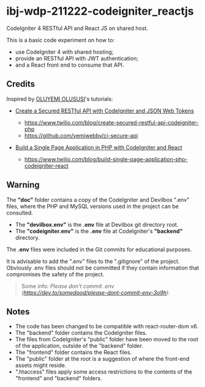 # ibj-wdp-211222-codeigniter_reactjs

CodeIgniter 4 RESTful API and React JS on shared host.

This is a basic code experiment on how to:

- use CodeIgniter 4 with shared hosting;
- provide an RESTful API with JWT authentication;
- and a React front end to consume that API.

## Credits

Inspired by [OLUYEMI OLUSUSI](https://github.com/yemiwebby)'s tutorials:

- [Create a Secured RESTful API with CodeIgniter and JSON Web Tokens](https://www.twilio.com/blog/create-secured-restful-api-codeigniter-php)
    - https://www.twilio.com/blog/create-secured-restful-api-codeigniter-php
    - https://github.com/yemiwebby/ci-secure-api

- [Build a Single Page Application in PHP with CodeIgniter and React](https://www.twilio.com/blog/build-single-page-application-php-codeigniter-react)
    - https://www.twilio.com/blog/build-single-page-application-php-codeigniter-react

## Warning

The __"doc"__ folder contains a copy of the CodeIgniter and Devilbox ".env" files, where the PHP and MySQL versions used in the project can be consulted.

- The __"devilbox.env"__ is the __.env__ file at Devilbox git directory root.
- The __"codeigniter.env"__ is the __.env__ file at CodeIgniter's __"backend"__ directory.

The __.env__ files were included in the Git commits for educational purposes.

It is advisable to add the ".env" files to the ".gitignore" of the project.
Obviously .env files should not be committed if they contain information that compromises the safety of the project.
> Some info: _Please don't commit .env (https://dev.to/somedood/please-dont-commit-env-3o9h)_.


## Notes

- The code has been changed to be compatible with react-router-dom v6.
- The "backend" folder contains the CodeIgniter files.
- The files from CodeIgniter's "public" folder have been moved to the root of the application, outside of the "backend" folder.
- The "frontend" folder contains the React files.
- The "public" folder at the root is a suggestion of where the front-end assets might reside.
- ".htaccess" files apply some access restrictions to the contents of the "frontend" and "backend" folders.